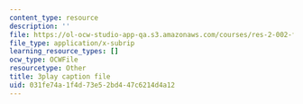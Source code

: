 ```yaml
---
content_type: resource
description: ''
file: https://ol-ocw-studio-app-qa.s3.amazonaws.com/courses/res-2-002-finite-element-procedures-for-solids-and-structures-spring-2010/031fe74a1f4d73e52bd447c6214d4a12_Tf0FDnIUHCI.srt
file_type: application/x-subrip
learning_resource_types: []
ocw_type: OCWFile
resourcetype: Other
title: 3play caption file
uid: 031fe74a-1f4d-73e5-2bd4-47c6214d4a12
---
```

